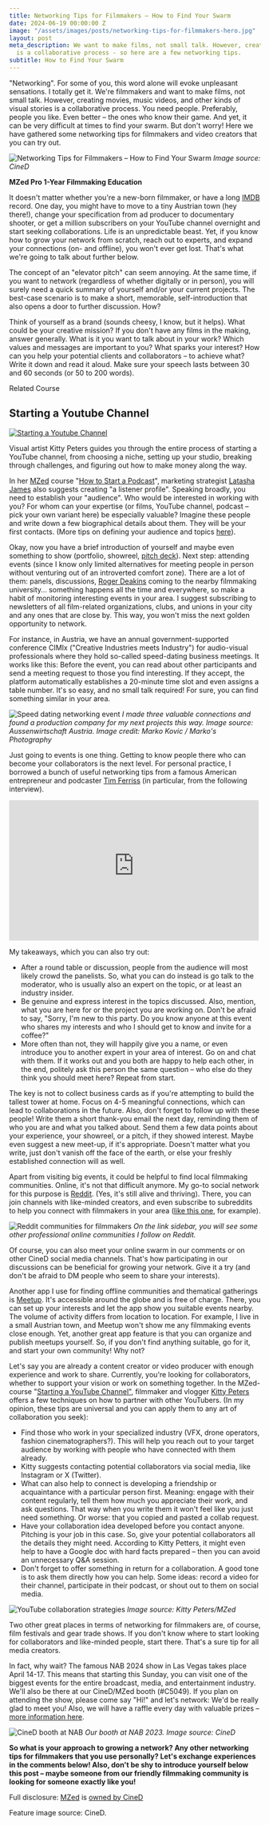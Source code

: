 ```yaml
---
title: Networking Tips for Filmmakers – How to Find Your Swarm
date: 2024-06-19 00:00:00 Z
image: "/assets/images/posts/networking-tips-for-filmmakers-hero.jpg"
layout: post
meta_description: We want to make films, not small talk. However, creating movies
  is a collaborative process - so here are a few networking tips.
subtitle: How to Find Your Swarm
---
```


"Networking". For some of you, this word alone will evoke unpleasant sensations. I totally get it. We're filmmakers and want to make films, not small talk. However, creating movies, music videos, and other kinds of visual stories is a collaborative process. You need people. Preferably, people you like. Even better – the ones who know their game. And yet, it can be very difficult at times to find your swarm. But don't worry! Here we have gathered some networking tips for filmmakers and video creators that you can try out.

![Networking Tips for Filmmakers – How to Find Your Swarm](/assets/images/posts/networking-tips-for-filmmakers-hero.jpg)
*Image source: CineD*

**MZed Pro 1-Year Filmmaking Education**

It doesn't matter whether you're a new-born filmmaker, or have a long [IMDB](https://www.imdb.com/) record. One day, you might have to move to a tiny Austrian town (hey there!), change your specification from ad producer to documentary shooter, or get a million subscribers on your YouTube channel overnight and start seeking collaborations. Life is an unpredictable beast. Yet, if you know how to grow your network from scratch, reach out to experts, and expand your connections (on- and offline), you won't ever get lost. That's what we're going to talk about further below.

The concept of an "elevator pitch" can seem annoying. At the same time, if you want to network (regardless of whether digitally or in person), you will surely need a quick summary of yourself and/or your current projects. The best-case scenario is to make a short, memorable, self-introduction that also opens a door to further discussion. How?

Think of yourself as a brand (sounds cheesy, I know, but it helps). What could be your creative mission? If you don't have any films in the making, answer generally. What is it you want to talk about in your work? Which values and messages are important to you? What sparks your interest? How can you help your potential clients and collaborators – to achieve what? Write it down and read it aloud. Make sure your speech lasts between 30 and 60 seconds (or 50 to 200 words).

Related Course

## Starting a Youtube Channel

[![Starting a Youtube Channel](/assets/images/posts/networking-tips-for-filmmakers-youtube-course.jpg)](https://www.mzed.com/courses/starting-youtube-channel?tap_a=17272-420962&tap_s=3897887-d89a01)

Visual artist Kitty Peters guides you through the entire process of starting a YouTube channel, from choosing a niche, setting up your studio, breaking through challenges, and figuring out how to make money along the way.

In her [MZed](https://www.mzed.com/?tap_a=17272-420962&tap_s=4877022-e79142) course "[How to Start a Podcast](https://www.mzed.com/courses/how-to-start-a-podcast/?tap_a=17272-420962&tap_s=4877022-e79142)", marketing strategist [Latasha James](https://latashajames.com/) also suggests creating "a listener profile". Speaking broadly, you need to establish your "audience". Who would be interested in working with you? For whom can your expertise (or films, YouTube channel, podcast – pick your own variant here) be especially valuable? Imagine these people and write down a few biographical details about them. They will be your first contacts. (More tips on defining your audience and topics [here](https://www.cined.com/a-unique-podcasting-course-on-mzed-has-just-launched-learn-from-marketing-and-podcast-expert-latasha-james/)).

Okay, now you have a brief introduction of yourself and maybe even something to show (portfolio, showreel, [pitch deck](https://www.cined.com/how-to-create-a-convincing-pitch-for-your-film-tips-from-the-industry-experts/)). Next step: attending events (since I know only limited alternatives for meeting people in person without venturing out of an introverted comfort zone). There are a lot of them: panels, discussions, [Roger Deakins](https://www.imdb.com/name/nm0005683/) coming to the nearby filmmaking university… something happens all the time and everywhere, so make a habit of monitoring interesting events in your area. I suggest subscribing to newsletters of all film-related organizations, clubs, and unions in your city and any ones that are close by. This way, you won't miss the next golden opportunity to network.

For instance, in Austria, we have an annual government-supported conference CIMIx ("Creative Industries meets Industry") for audio-visual professionals where they hold so-called speed-dating business meetings. It works like this: Before the event, you can read about other participants and send a meeting request to those you find interesting. If they accept, the platform automatically establishes a 20-minute time slot and even assigns a table number. It's so easy, and no small talk required! For sure, you can find something similar in your area.

![Speed dating networking event](/assets/images/posts/networking-tips-for-filmmakers-speed-dating.jpg)
*I made three valuable connections and found a production company for my next projects this way. Image source: Aussenwirtschaft Austria. Image credit: Marko Kovic / Marko's Photography*

Just going to events is one thing. Getting to know people there who can become your collaborators is the next level. For personal practice, I borrowed a bunch of useful networking tips from a famous American entrepreneur and podcaster [Tim Ferriss](https://tim.blog/) (in particular, from the following interview).

<iframe loading="lazy" title="How to Build a World-Class Network | Tim Ferriss & Dr. Andrew Huberman" width="500" height="281" src="https://www.youtube-nocookie.com/embed/uYLxYV-U6UA?feature=oembed" frameborder="0" allow="accelerometer; autoplay; clipboard-write; encrypted-media; gyroscope; picture-in-picture; web-share" referrerpolicy="strict-origin-when-cross-origin" allowfullscreen=""></iframe>

My takeaways, which you can also try out:

- After a round table or discussion, people from the audience will most likely crowd the panelists. So, what you can do instead is go talk to the moderator, who is usually also an expert on the topic, or at least an industry insider.
- Be genuine and express interest in the topics discussed. Also, mention, what you are here for or the project you are working on. Don't be afraid to say, "Sorry, I'm new to this party. Do you know anyone at this event who shares my interests and who I should get to know and invite for a coffee?"
- More often than not, they will happily give you a name, or even introduce you to another expert in your area of interest. Go on and chat with them. If it works out and you both are happy to help each other, in the end, politely ask this person the same question – who else do they think you should meet here? Repeat from start.

The key is not to collect business cards as if you're attempting to build the tallest tower at home. Focus on 4-5 meaningful connections, which can lead to collaborations in the future. Also, don't forget to follow up with these people! Write them a short thank-you email the next day, reminding them of who you are and what you talked about. Send them a few data points about your experience, your showreel, or a pitch, if they showed interest. Maybe even suggest a new meet-up, if it's appropriate. Doesn't matter what you write, just don't vanish off the face of the earth, or else your freshly established connection will as well.

Apart from visiting big events, it could be helpful to find local filmmaking communities. Online, it's not that difficult anymore. My go-to social network for this purpose is [Reddit](https://www.reddit.com/). (Yes, it's still alive and thriving). There, you can join channels with like-minded creators, and even subscribe to subreddits to help you connect with filmmakers in your area ([like this one](https://www.reddit.com/r/Filmmaker4Filmmaker/), for example).

![Reddit communities for filmmakers](/assets/images/posts/networking-tips-for-filmmakers-reddit.jpg)
*On the link sidebar, you will see some other professional online communities I follow on Reddit.*

Of course, you can also meet your online swarm in our comments or on other CineD social media channels. That's how participating in our discussions can be beneficial for growing your network. Give it a try (and don't be afraid to DM people who seem to share your interests).

Another app I use for finding offline communities and thematical gatherings is [Meetup](https://www.meetup.com/). It's accessible around the globe and is free of charge. There, you can set up your interests and let the app show you suitable events nearby. The volume of activity differs from location to location. For example, I live in a small Austrian town, and Meetup won't show me any filmmaking events close enough. Yet, another great app feature is that you can organize and publish meetups yourself. So, if you don't find anything suitable, go for it, and start your own community! Why not?

Let's say you are already a content creator or video producer with enough experience and work to share. Currently, you're looking for collaborators, whether to support your vision or work on something together. In the MZed-course "[Starting a YouTube Channel"](https://www.mzed.com/courses/starting-youtube-channelhttps://www.mzed.com/courses/how-to-start-a-podcast/?tap_a=17272-420962&tap_s=4877022-e79142), filmmaker and vlogger [Kitty Peters](https://www.atolavisuals.com/) offers a few techniques on how to partner with other YouTubers. (In my opinion, these tips are universal and you can apply them to any art of collaboration you seek):

- Find those who work in your specialized industry (VFX, drone operators, fashion cinematographers?). This will help you reach out to your target audience by working with people who have connected with them already.
- Kitty suggests contacting potential collaborators via social media, like Instagram or X (Twitter).
- What can also help to connect is developing a friendship or acquaintance with a particular person first. Meaning: engage with their content regularly, tell them how much you appreciate their work, and ask questions. That way when you write them it won't feel like you just need something. Or worse: that you copied and pasted a collab request.
- Have your collaboration idea developed before you contact anyone. Pitching is your job in this case. So, give your potential collaborators all the details they might need. According to Kitty Petters, it might even help to have a Google doc with hard facts prepared – then you can avoid an unnecessary Q&A session.
- Don't forget to offer something in return for a collaboration. A good tone is to ask them directly how you can help. Some ideas: record a video for their channel, participate in their podcast, or shout out to them on social media.

![YouTube collaboration strategies](/assets/images/posts/networking-tips-for-filmmakers-youtube-collab.jpg)
*Image source: Kitty Peters/MZed*

Two other great places in terms of networking for filmmakers are, of course, film festivals and gear trade shows. If you don't know where to start looking for collaborators and like-minded people, start there. That's a sure tip for all media creators.

In fact, why wait? The famous NAB 2024 show in Las Vegas takes place April 14-17. This means that starting this Sunday, you can visit one of the biggest events for the entire broadcast, media, and entertainment industry. We'll also be there at our CineD/MZed booth (#C5049). If you plan on attending the show, please come say "Hi!" and let's network: We'd be really glad to meet you! Also, we will have a raffle every day with valuable prizes – [more information here](https://www.cined.com/cined-at-nab-2024-explore-our-in-depth-show-coverage-and-social-media-interaction/).

![CineD booth at NAB](/assets/images/posts/networking-tips-for-filmmakers-nab-booth.jpg)
*Our booth at NAB 2023. Image source: CineD*

**So what is your approach to growing a network? Any other networking tips for filmmakers that you use personally? Let's exchange experiences in the comments below! Also, don't be shy to introduce yourself below this post – maybe someone from our friendly filmmaking community is looking for someone exactly like you!**

Full disclosure: [MZed](https://www.mzed.com/?tap_a=17272-420962&tap_s=4877022-e79142) is [owned by CineD](https://www.cined.com/cined-acquires-mzed/)

Feature image source: CineD.
